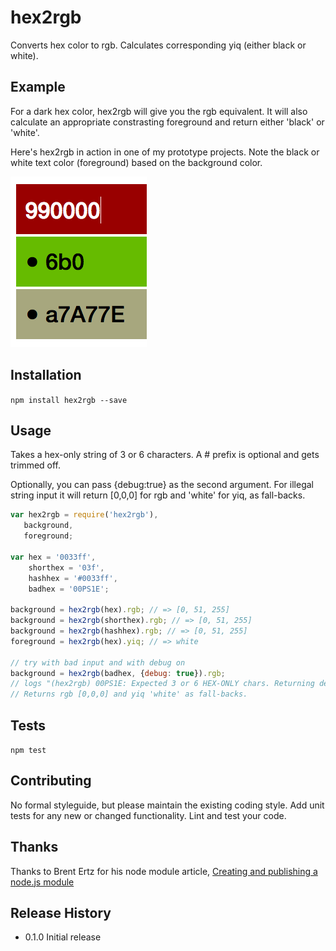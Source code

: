 hex2rgb
=======

Converts hex color to rgb. Calculates corresponding yiq (either black or white).


## Example

For a dark hex color, hex2rgb will give you the rgb equivalent. It will also calculate an appropriate constrasting foreground and return either 'black' or 'white'.

Here's hex2rgb in action in one of my prototype projects. Note the black or white text color (foreground) based on the background color.

![example.png](example.png)

## Installation

`npm install hex2rgb --save`

## Usage

Takes a hex-only string of 3 or 6 characters. A # prefix is optional and gets trimmed off.

Optionally, you can pass {debug:true} as the second argument. For illegal string input it will return [0,0,0] for rgb and 'white' for yiq, as fall-backs.

```javascript
var hex2rgb = require('hex2rgb'),
   background,
   foreground;

var hex = '0033ff',
	shorthex = '03f',
	hashhex = '#0033ff',
    badhex = '00PS1E';

background = hex2rgb(hex).rgb; // => [0, 51, 255]
background = hex2rgb(shorthex).rgb; // => [0, 51, 255]
background = hex2rgb(hashhex).rgb; // => [0, 51, 255]
foreground = hex2rgb(hex).yiq; // => white

// try with bad input and with debug on
background = hex2rgb(badhex, {debug: true}).rgb;
// logs "(hex2rgb) 00PS1E: Expected 3 or 6 HEX-ONLY chars. Returning defaults."
// Returns rgb [0,0,0] and yiq 'white' as fall-backs.


```

## Tests

`npm test`

## Contributing

No formal styleguide, but please maintain the existing coding style. Add unit tests for any new or changed functionality. Lint and test your code.

## Thanks
Thanks to Brent Ertz for his node module article, [Creating and publishing a node.js module](https://quickleft.com/blog/creating-and-publishing-a-node-js-module/)


## Release History

- 0.1.0 Initial release